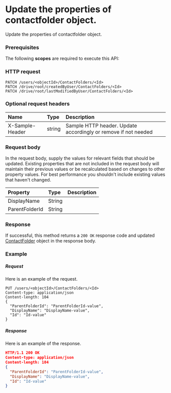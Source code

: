# Update the properties of contactfolder object.

Update the properties of contactfolder object.
### Prerequisites
The following **scopes** are required to execute this API: 
### HTTP request
<!-- { "blockType": "ignored" } -->
```http
PATCH /users/<objectId>/ContactFolders/<Id>
PATCH /drive/root/createdByUser/ContactFolders/<Id>
PATCH /drive/root/lastModifiedByUser/ContactFolders/<Id>
```
### Optional request headers
| Name       | Type | Description|
|:-----------|:------|:----------|
| X-Sample-Header  | string  | Sample HTTP header. Update accordingly or remove if not needed|

### Request body
In the request body, supply the values for relevant fields that should be updated. Existing properties that are not included in the request body will maintain their previous values or be recalculated based on changes to other property values. For best performance you shouldn't include existing values that haven't changed.

| Property	   | Type	|Description|
|:---------------|:--------|:----------|
|DisplayName|String||
|ParentFolderId|String||

### Response
If successful, this method returns a `200 OK` response code and updated [ContactFolder](../resources/contactfolder.md) object in the response body.
### Example
##### Request
Here is an example of the request.
<!-- {
  "blockType": "request",
  "name": "update_contactfolder"
}-->
```http
PUT /users/<objectId>/ContactFolders/<Id>
Content-type: application/json
Content-length: 104
{
  "ParentFolderId": "ParentFolderId-value",
  "DisplayName": "DisplayName-value",
  "Id": "Id-value"
}
```
##### Response
<!-- {
  "blockType": "response",
  "truncated": false,
  "@odata.type": "contactfolder"
} -->
Here is an example of the response.
```json
HTTP/1.1 200 OK
Content-type: application/json
Content-length: 104
{
  "ParentFolderId": "ParentFolderId-value",
  "DisplayName": "DisplayName-value",
  "Id": "Id-value"
}
```

<!-- uuid: 46e2c308-c922-46d3-bf75-7fe328cd6791
2015-10-16 21:10:42 UTC -->
<!-- {
  "type": "#page.annotation",
  "description": "Update the properties of contactfolder object.",
  "keywords": "",
  "section": "documentation",
  "tocPath": ""
}-->